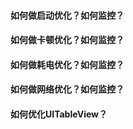 #### 如何做启动优化？如何监控？

#### 如何做卡顿优化？如何监控？

#### 如何做耗电优化？如何监控？

#### 如何做网络优化？如何监控？

#### 如何优化UITableView？


